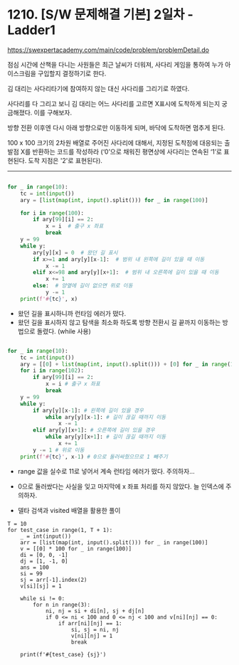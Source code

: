 # 1210. [S/W 문제해결 기본] 2일차 - Ladder1
https://swexpertacademy.com/main/code/problem/problemDetail.do

점심 시간에 산책을 다니는 사원들은 최근 날씨가 더워져, 사다리 게임을 통하여 누가 아이스크림을 구입할지 결정하기로 한다.

김 대리는 사다리타기에 참여하지 않는 대신 사다리를 그리기로 하였다.

사다리를 다 그리고 보니 김 대리는 어느 사다리를 고르면 X표시에 도착하게 되는지 궁금해졌다. 이를 구해보자.

방향 전환 이후엔 다시 아래 방향으로만 이동하게 되며, 바닥에 도착하면 멈추게 된다.

100 x 100 크기의 2차원 배열로 주어진 사다리에 대해서, 지정된 도착점에 대응되는 출발점 X를 반환하는 코드를 작성하라 (‘0’으로 채워진 평면상에 사다리는 연속된 ‘1’로 표현된다. 도착 지점은 '2'로 표현된다).

---

```python

for _ in range(10):
    tc = int(input())
    ary = [list(map(int, input().split())) for _ in range(100)]

    for i in range(100):
        if ary[99][i] == 2:
            x = i  # 출구 x 좌표
            break
    y = 99
    while y:
        ary[y][x] = 0  # 왔던 길 표시
        if x>=1 and ary[y][x-1]:  # 범위 내 왼쪽에 길이 있을 때 이동
            x -= 1
        elif x<=98 and ary[y][x+1]:  # 범위 내 오른쪽에 길이 있을 때 이동
            x += 1
        else:  # 양옆에 길이 없으면 위로 이동
            y -= 1
    print(f'#{tc}', x)
```

* 왔던 길을 표시하니까 런타임 에러가 떴다.
* 왔던 길을 표시하지 않고 탐색을 최소화 하도록 방향 전환시 길 끝까지 이동하는 방법으로 돌렸다. (while 사용)

```python

for _ in range(10):
    tc = int(input())
    ary = [[0] + list(map(int, input().split())) + [0] for _ in range(100)]
    for i in range(102):
        if ary[99][i] == 2:
            x = i # 출구 x 좌표
            break
    y = 99
    while y:
        if ary[y][x-1]: # 왼쪽에 길이 있을 경우
            while ary[y][x-1]: # 길이 끊길 때까지 이동
                x -= 1
        elif ary[y][x+1]: # 오른쪽에 길이 있을 경우
            while ary[y][x+1]: # 길이 끊길 때까지 이동
                x += 1
        y -= 1 # 위로 이동
    print(f'#{tc}', x-1) # 0으로 둘러싸줬으므로 1 빼주기
```

* range 값을 실수로 11로 넣어서 계속 런타임 에러가 떴다. 주의하자...
* 0으로 둘러쌌다는 사실을 잊고 마지막에 x 좌표 처리를 하지 않았다. 늘 인덱스에 주의하자.


* 델타 검색과 visited 배열을 활용한 풀이
```commandline
T = 10
for test_case in range(1, T + 1):
    _ = int(input())
    arr = [list(map(int, input().split())) for _ in range(100)]
    v = [[0] * 100 for _ in range(100)]
    di = [0, 0, -1]
    dj = [1, -1, 0]
    ans = 100
    si = 99
    sj = arr[-1].index(2)
    v[si][sj] = 1

    while si != 0:
        for n in range(3):
            ni, nj = si + di[n], sj + dj[n]
            if 0 <= ni < 100 and 0 <= nj < 100 and v[ni][nj] == 0:
                if arr[ni][nj] == 1:
                    si, sj = ni, nj
                    v[ni][nj] = 1
                    break

    print(f'#{test_case} {sj}')
```
